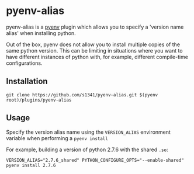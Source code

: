 pyenv-alias
===========

pyenv-alias is a [pyenv](https://github.com/yyuu/pyenv) plugin which allows you
to specify a 'version name alias' when installing python.

Out of the box, pyenv does not allow you to install multiple copies of the same
python version. This can be limiting in situations where you want to have
different instances of python with, for example, different compile-time
configurations.

## Installation

```
git clone https://github.com/s1341/pyenv-alias.git $(pyenv root)/plugins/pyenv-alias
```

## Usage

Specify the version alias name using the `VERSION_ALIAS` environment variable
when performing a `pyenv install`

For example, building a version of python 2.7.6 with the shared `.so`:

```
VERSION_ALIAS="2.7.6_shared" PYTHON_CONFIGURE_OPTS="--enable-shared" pyenv install 2.7.6
```
